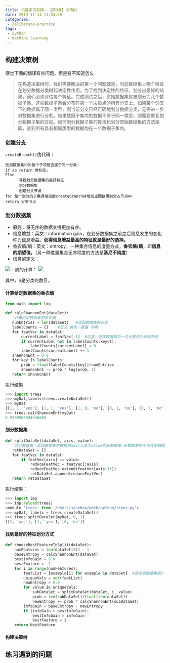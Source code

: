 ```yaml
---
title: 机器学习实践--【第3章】决策树
date: 2019-11-14 11:33:26
categories:
 - deliberate-practice
tags:
 - python
 - machine learning
---
```

## 构建决策树

感觉下面的翻译有些问题，但是有不知道怎么
>在构造决策树时，我们需要解决的第一个问题就是，当前数据集上哪个特征在划分数据分类时起决定性作用。为了找到决定性的特征，划分出最好的结果，我们必须评估每个特征。完成测试之后，原始数据集就被划分为几个数据子集。这些数据子集会分布在第一个决策点的所有分支上。如果某个分支下的数据属于同一类型，则当前分支已经正确地划分数据分类，无需进一步对数据集进行分割。如果数据子集内的数据不属于同一类型，则需要重复划分数据子集的过程。如何划分数据子集的算法和划分原始数据集的方法相同，直到所有具有相同类型的数据均在一个数据子集内。

### 创建分支
`createBranch()`伪代码：

```
检测数据集中的每个子项是否属于同一分类: 
If so return 类标签;
Else
      寻找划分数据集的最好特征
      划分数据集
      创建分支节点
for 每个划分的子集调用函数createBranch并增加返回结果到分支节点中
return 分支节点
```
### 划分数据集

- 原则：将无序的数据变得更加有序。
- 信息增益：英文：information gain，在划分数据集之前之后信息发生的变化称为信息增益。**获得信息增益最高的特征就是最好的选择。**
- 香农熵/熵：英文：entropy，一种集合信息的度量方式，**香农熵/熵**，即**信息的期望值。**（另一种度量集合无序程度的方法是**基尼不纯度**）
- 信息的定义：
<img src="http://chart.googleapis.com/chart?cht=tx&chl= l\left ( x_{i} \right )=- \log _{2} p\left ( x_{i} \right )" style="border:none;">
- 熵的计算：
<img src="http://chart.googleapis.com/chart?cht=tx&chl=H=-\sum_{i=1}^{n} \log _{2}p\left ( x_{i} \right )" style="border:none;">

其中，n是分类的数目。

#### 计算给定数据集的香农熵
 ```python
from math import log

def calcShannonEnt(dataSet):
    '计算给定数据集的香农熵'
    numEntries = len(dataSet)   #返回数据集的长度
    labelCounts = {}    #定义 类别：数量 字典
    for featVec in dataSet:
        currentLabel = featVec[-1]  #这里，选择数据最后一位元素作为目标特征
        if currentLabel not in labelCounts.keys():
            labelCounts[currentLabel] = 0
        labelCounts[currentLabel] += 1
    shannonEnt = 0.0
    for key in labelCounts:
        prob = float(labelCounts[key])/numEntries
        shannonEnt -= prob * log(prob, 2)
    return shannonEnt
 ```
 执行结果
 ```python
>>> import trees
>>> myDat,labels=trees.createDataSet()
>>> myDat
[[1, 1, 'yes'], [1, 1, 'yes'], [1, 0, 'no'], [0, 1, 'no'], [0, 1, 'no']]
>>> trees.calcShannonEnt(myDat)
0.9709505944546686
 ```

#### 划分数据集
 ```python
def splitDataSet(dataSet, axis, value):
    '划分数据集：返回数据集中数据第axis元素为value的新数据集,新数据集中不包含原数据集中第axis元素'
    retDataSet = []
    for featVec in dataSet:
        if featVec[axis] == value:
            reduceFeatVec = featVec[:axis]
            reduceFeatVec.extend(featVec[axis+1:])
            retDataSet.append(reduceFeatVec)
    return retDataSet
 ```
 执行结果：
 ```python
>>> import imp
>>> imp.reload(trees)
<module 'trees' from '/Users/janehoo/work/python/trees.py'>
>>> myDat, labels = trees.createDataSet()
>>> trees.splitDataSet(myDat, 0, 1)
[[1, 'yes'], [1, 'yes'], [0, 'no']]
 ```
#### 找到最好的特征划分方式
```python
def chooseBestFeatureToSplit(dataSet):
    numFeatures = len(dataSet[0]) - 1
    baseEntropy = calcShannonEnt(dataSet)
    bestInfoGain = 0.0
    bestFeature = -1
    for i in range(numFeatures):
        featList = [example[i] for example in dataSet]  #保存原数据集第i个元素组成的新集合，用于后续循环
        uniqueVals = set(featList)
        newEntropy = 0.0
        for value in uniqueVals:
            subDataSet = splitDataSet(dataSet, i, value)
            prob = len(subDataSet)/float(len(dataSet))
            newEntropy += prob * calcShannonEnt(subDataSet)
        infoGain = baseEntropy - newEntropy
        if (infoGain > bestInfoGain):
            bestInfoGain = infoGain
            bestFeature = i
    return bestFeature
```
#### 构建决策树


## 练习遇到的问题
